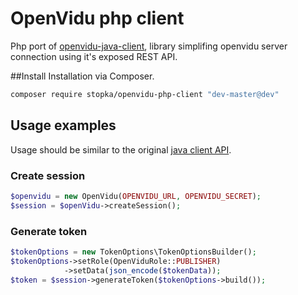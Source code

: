 # OpenVidu php client
Php port of [openvidu-java-client](https://github.com/OpenVidu/openvidu/tree/master/openvidu-java-client), library simplifing openvidu server connection using it's exposed REST API.

##Install
Installation via Composer.

```sh
composer require stopka/openvidu-php-client "dev-master@dev" 
```

## Usage examples
Usage should be similar to the original [java client API](https://openvidu.io/docs/reference-docs/openvidu-java-client/).

### Create session

```php
$openvidu = new OpenVidu(OPENVIDU_URL, OPENVIDU_SECRET);
$session = $openVidu->createSession();
```

### Generate token

```php
$tokenOptions = new TokenOptions\TokenOptionsBuilder();
$tokenOptions->setRole(OpenViduRole::PUBLISHER)
            ->setData(json_encode($tokenData));
$token = $session->generateToken($tokenOptions->build());
```